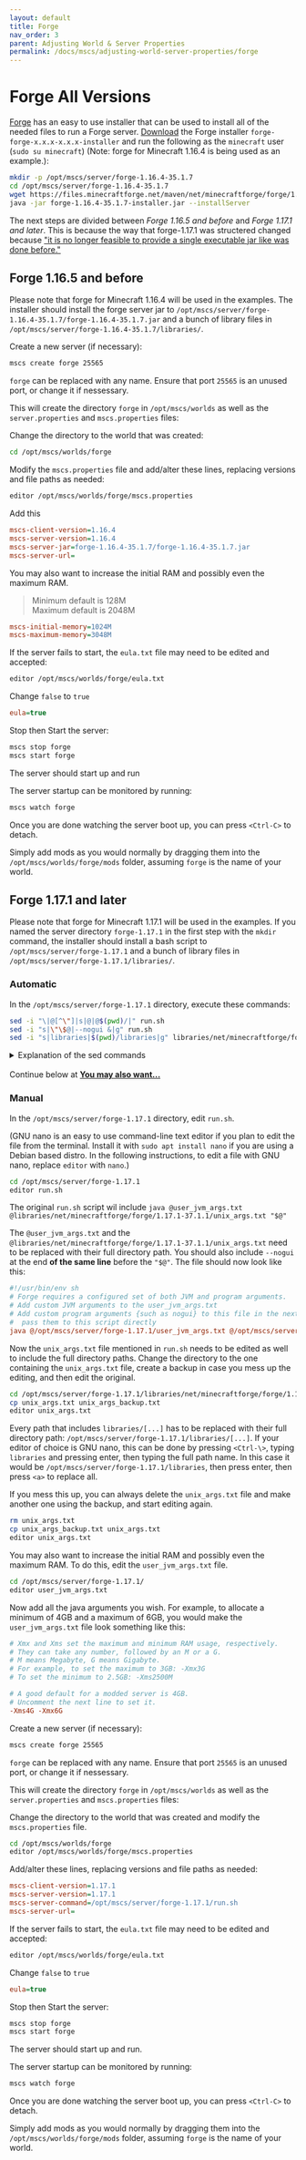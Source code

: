```yaml
---
layout: default
title: Forge
nav_order: 3
parent: Adjusting World & Server Properties
permalink: /docs/mscs/adjusting-world-server-properties/forge
---
```


# Forge All Versions

[Forge][forge] has an easy to use installer that can be used to install all of the needed files to run a Forge server. [Download][download] the Forge installer `forge-forge-x.x.x-x.x.x-installer` and run the following as the `minecraft` user (`sudo su minecraft`) (Note: forge for Minecraft 1.16.4 is being used as an example.):

```bash
mkdir -p /opt/mscs/server/forge-1.16.4-35.1.7
cd /opt/mscs/server/forge-1.16.4-35.1.7
wget https://files.minecraftforge.net/maven/net/minecraftforge/forge/1.16.4-35.1.7/forge-1.16.4-35.1.7-installer.jar
java -jar forge-1.16.4-35.1.7-installer.jar --installServer
```
The next steps are divided between _Forge 1.16.5 and before_ and _Forge 1.17.1 and later_. This is because the way that forge-1.17.1 was structered changed because ["it is no longer feasible to provide a single executable jar like was done before."][forge-1.17.1_release_notes]

## Forge 1.16.5 and before
Please note that forge for Minecraft 1.16.4 will be used in the examples. The installer should install the forge server jar to `/opt/mscs/server/forge-1.16.4-35.1.7/forge-1.16.4-35.1.7.jar`
and a bunch of library files in `/opt/mscs/server/forge-1.16.4-35.1.7/libraries/`.

Create a new server (if necessary):

```bash
mscs create forge 25565
```

`forge` can be replaced with any name. Ensure that port `25565` is an unused port, or change it if nessessary.

This will create the directory `forge` in `/opt/mscs/worlds` as well as the `server.properties` and `mscs.properties`
files:

Change the directory to the world that was created:

```bash
cd /opt/mscs/worlds/forge
```

Modify the `mscs.properties` file and add/alter these lines, replacing versions and file paths as needed:

```bash
editor /opt/mscs/worlds/forge/mscs.properties
```

Add this

```ini
mscs-client-version=1.16.4
mscs-server-version=1.16.4
mscs-server-jar=forge-1.16.4-35.1.7/forge-1.16.4-35.1.7.jar
mscs-server-url=
```

You may also want to increase the initial RAM and possibly even the maximum RAM.

> Minimum default is 128M  
> Maximum default is 2048M

```ini
mscs-initial-memory=1024M
mscs-maximum-memory=3048M
```

If the server fails to start, the `eula.txt` file may need to be edited and accepted:

```bash
editor /opt/mscs/worlds/forge/eula.txt
```

Change `false` to `true`

```ini
eula=true
```

Stop then Start the server:

```bash
mscs stop forge
mscs start forge
```

The server should start up and run

The server startup can be monitored by running:

```bash
mscs watch forge
```

Once you are done watching the server boot up, you can press `<Ctrl-C>` to detach.

Simply add mods as you would normally by dragging them into the `/opt/mscs/worlds/forge/mods` folder, assuming `forge`
is the name of your world.


## Forge 1.17.1 and later
Please note that forge for Minecraft 1.17.1 will be used in the examples. If you named the server directory `forge-1.17.1` in the first step with the `mkdir` command, the installer should install a bash script to `/opt/mscs/server/forge-1.17.1` and a bunch of library files in `/opt/mscs/server/forge-1.17.1/libraries/`.

### Automatic

In the `/opt/mscs/server/forge-1.17.1` directory, execute these commands: 

```bash
sed -i "\|@[^\"]|s|@|@$(pwd)/|" run.sh
sed -i "s|\"\$@|--nogui &|g" run.sh
sed -i "s|libraries|$(pwd)/libraries|g" libraries/net/minecraftforge/forge/*/unix_args.txt
```

<details>
<summary>Explanation of the sed commands</summary>

`sed -i "\|@[^\"]|s|@|@$(pwd)/|" run.sh`: This matches all occurences of `@` that aren't followed by `"` and adds the current directory followed by a / to it (or rather, replaces the `@` with an `@` followed by the current directory).

`sed -i "s|\"\$@|--nogui &|g" run.sh`: This adds `--nogui ` in front of `"$@`, with `&` being the matched pattern.

`sed -i "s|libraries|$(pwd)/libraries|g" libraries/net/minecraftforge/forge/*/unix_args.txt`: This adds the current path to all occurences of the word libraries in the unix_args.txt file. Because the directory contains the forge version (for example `1.17.1-37.1.1`), `*` is used as a wildcard.

</details>
<br>
Continue below at <a href="#end-manual"><strong>You may also want...</strong></a>

### Manual

In the `/opt/mscs/server/forge-1.17.1` directory, edit `run.sh`. 

(GNU nano is an easy to use command-line text editor if you plan to edit the file from the terminal. Install it with `sudo apt install nano` if you are using a Debian based distro. In the following instructions, to edit a file with GNU nano, replace `editor` with `nano`.)

```bash
cd /opt/mscs/server/forge-1.17.1
editor run.sh
```

The original `run.sh` script wil include `java @user_jvm_args.txt @libraries/net/minecraftforge/forge/1.17.1-37.1.1/unix_args.txt "$@"`

The `@user_jvm_args.txt` and the `@libraries/net/minecraftforge/forge/1.17.1-37.1.1/unix_args.txt` need to be replaced with their full directory path. You should also include `--nogui` at the end **of the same line** before the `"$@"`. The file should now look like this:

```ini
#!/usr/bin/env sh
# Forge requires a configured set of both JVM and program arguments.
# Add custom JVM arguments to the user_jvm_args.txt
# Add custom program arguments {such as nogui} to this file in the next line before the "$@" or
#  pass them to this script directly
java @/opt/mscs/server/forge-1.17.1/user_jvm_args.txt @/opt/mscs/server/forge-1.17.1/libraries/net/minecraftforge/forge/1.17.1-37.1.1/unix_args.txt --nogui "$@"
```

Now the `unix_args.txt` file mentioned in `run.sh` needs to be edited as well to include the full directory paths. Change the directory to the one containing the `unix_args.txt` file, create a backup in case you mess up the editing, and then edit the original.

```bash
cd /opt/mscs/server/forge-1.17.1/libraries/net/minecraftforge/forge/1.17.1-37.1.1/
cp unix_args.txt unix_args_backup.txt
editor unix_args.txt
```

Every path that includes `libraries/[...]` has to be replaced with their full directory path: `/opt/mscs/server/forge-1.17.1/libraries/[...]`. If your editor of choice is GNU nano, this can be done by pressing `<Ctrl-\>`, typing `libraries` and pressing enter, then typing the full path name. In this case it would be `/opt/mscs/server/forge-1.17.1/libraries`, then press enter, then press `<a>` to replace all. 

If you mess this up, you can always delete the `unix_args.txt` file and make another one using the backup, and start editing again.

```bash
rm unix_args.txt
cp unix_args_backup.txt unix_args.txt
editor unix_args.txt
```
<a id="end-manual"></a>

You may also want to increase the initial RAM and possibly even the maximum RAM. To do this, edit the `user_jvm_args.txt` file.

```bash
cd /opt/mscs/server/forge-1.17.1/
editor user_jvm_args.txt
```

Now add all the java arguments you wish. For example, to allocate a minimum of 4GB and a maximum of 6GB, you would make the `user_jvm_args.txt` file look something like this:

```ini
# Xmx and Xms set the maximum and minimum RAM usage, respectively.
# They can take any number, followed by an M or a G.
# M means Megabyte, G means Gigabyte.
# For example, to set the maximum to 3GB: -Xmx3G
# To set the minimum to 2.5GB: -Xms2500M

# A good default for a modded server is 4GB.
# Uncomment the next line to set it.
-Xms4G -Xmx6G
```

Create a new server (if necessary):

```bash
mscs create forge 25565
```

`forge` can be replaced with any name. Ensure that port `25565` is an unused port, or change it if nessessary.

This will create the directory `forge` in `/opt/mscs/worlds` as well as the `server.properties` and `mscs.properties`
files:

Change the directory to the world that was created and modify the `mscs.properties` file.

```bash
cd /opt/mscs/worlds/forge
editor /opt/mscs/worlds/forge/mscs.properties
```

Add/alter these lines, replacing versions and file paths as needed:


```ini
mscs-client-version=1.17.1
mscs-server-version=1.17.1
mscs-server-command=/opt/mscs/server/forge-1.17.1/run.sh
mscs-server-url=
```

If the server fails to start, the `eula.txt` file may need to be edited and accepted:

```bash
editor /opt/mscs/worlds/forge/eula.txt
```

Change `false` to `true`

```ini
eula=true
```

Stop then Start the server:

```bash
mscs stop forge
mscs start forge
```

The server should start up and run.

The server startup can be monitored by running:

```bash
mscs watch forge
```

Once you are done watching the server boot up, you can press `<Ctrl-C>` to detach.

Simply add mods as you would normally by dragging them into the `/opt/mscs/worlds/forge/mods` folder, assuming `forge`
is the name of your world.

[forge]: http://www.minecraftforge.net
[download]: http://files.minecraftforge.net
[forge-1.17.1_release_notes]: https://forums.minecraftforge.net/topic/102544-forge-370-minecraft-1171/
